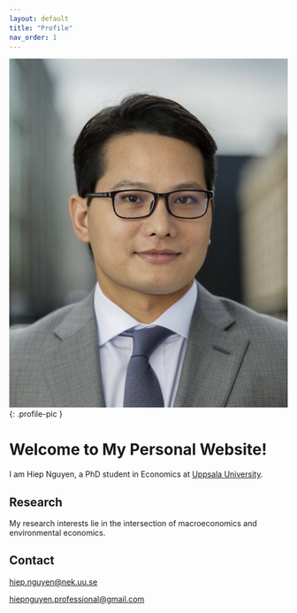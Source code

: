 ```yaml
---
layout: default
title: "Profile"
nav_order: 1
---
```



<style>
  .profile-pic {
    width: 250px; /* Adjust the width as needed */
    height: auto; /* Keep the aspect ratio */
    float: right; /* Float the image to the right */
    margin: 10px 0 10px 20px; /* Adjusted margins: top, right, bottom, left */
    border: 2px solid #ccc; /* Optional: Add a border around the image */
  }
  .clearfix::after {
    content: "";
    clear: both;
    display: table;
  }
</style>




![Profile Picture](assets/pic/Hiep.JPG){: .profile-pic }


# Welcome to My Personal Website!

I am Hiep Nguyen, a PhD student in Economics at [Uppsala University](https://www.uu.se/en/department/economics). 


## Research
My research interests lie in the intersection of macroeconomics and environmental economics.

## Contact
<div class="clearfix">
 <a href="mailto:hiep.nguyen@nek.uu.se">hiep.nguyen@nek.uu.se</a><br>

 <a href="mailto:hiepnguyen.professional@gmail.com">hiepnguyen.professional@gmail.com</a>
</div>


